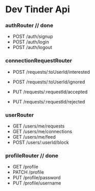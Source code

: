 # Dev Tinder Api

### authRouter // done

- POST /auth/signup
- POST /auth/login
- POST /auth/logout

### connectionRequestRouter

- POST /requests/:toUserId/interested
- POST /requests/:toUserId/ignored

- PUT /requests/:requestId/accepted
- PUT /requests/:requestId/rejected

### userRouter

- GET /users/me/requests
- GET /users/me/connections
- GET /users/me/feed
- POST /users/:userId/block

### profileRouter // done

- GET /profile
- PATCH /profile
- PUT /profile/password
- PUT /profile/username

